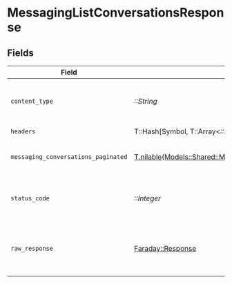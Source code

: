 # MessagingListConversationsResponse


## Fields

| Field                                                                                                                | Type                                                                                                                 | Required                                                                                                             | Description                                                                                                          |
| -------------------------------------------------------------------------------------------------------------------- | -------------------------------------------------------------------------------------------------------------------- | -------------------------------------------------------------------------------------------------------------------- | -------------------------------------------------------------------------------------------------------------------- |
| `content_type`                                                                                                       | *::String*                                                                                                           | :heavy_check_mark:                                                                                                   | HTTP response content type for this operation                                                                        |
| `headers`                                                                                                            | T::Hash[Symbol, T::Array<*::String*>]                                                                                | :heavy_check_mark:                                                                                                   | N/A                                                                                                                  |
| `messaging_conversations_paginated`                                                                                  | [T.nilable(Models::Shared::MessagingConversationsPaginated)](../../models/shared/messagingconversationspaginated.md) | :heavy_minus_sign:                                                                                                   | The list of conversations was retrieved.                                                                             |
| `status_code`                                                                                                        | *::Integer*                                                                                                          | :heavy_check_mark:                                                                                                   | HTTP response status code for this operation                                                                         |
| `raw_response`                                                                                                       | [Faraday::Response](https://www.rubydoc.info/gems/faraday/Faraday/Response)                                          | :heavy_check_mark:                                                                                                   | Raw HTTP response; suitable for custom response parsing                                                              |